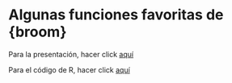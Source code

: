 
# Algunas funciones favoritas de {broom}

<!-- badges: start -->
<!-- badges: end -->

Para la presentación, hacer click [aquí]() 

Para el código de R, hacer click [aquí]()


